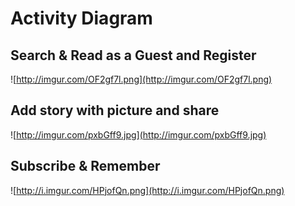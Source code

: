 # Activity Diagram #

## Search & Read as a Guest and Register ##

![http://imgur.com/OF2gf7l.png](http://imgur.com/OF2gf7l.png)

## Add story with picture and share ##

![http://imgur.com/pxbGff9.jpg](http://imgur.com/pxbGff9.jpg)

## Subscribe & Remember ##

![http://i.imgur.com/HPjofQn.png](http://i.imgur.com/HPjofQn.png)